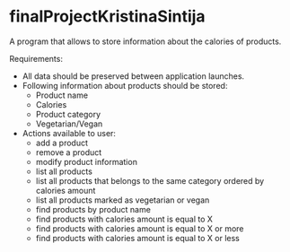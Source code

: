 # finalProjectKristinaSintija

A program that allows to store information about the calories of products.

Requirements:

- All data should be preserved between application launches.
- Following information about products should be stored:
  - Product name
  - Calories
  - Product category
  - Vegetarian/Vegan
- Actions available to user:
  - add a product
  - remove a product
  - modify product information
  - list all products
  - list all products that belongs to the same category ordered by calories amount
  - list all products marked as vegetarian or vegan
  - find products by product name
  - find products with calories amount is equal to X
  - find products with calories amount is equal to X or more
  - find products with calories amount is equal to X or less
  

  
 
 